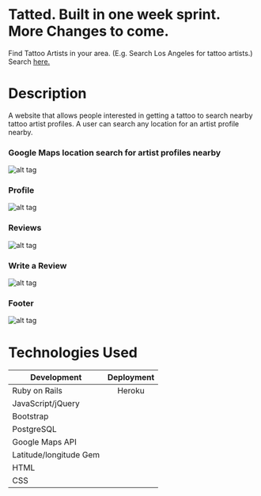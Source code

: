 # Tatted. Built in one week sprint. More Changes to come.
Find Tattoo Artists in your area. (E.g. Search Los Angeles for tattoo artists.)
Search [here.](https://dry-sierra-70053.herokuapp.com/ "Title")
# Description
A website that allows people interested in getting a tattoo to search nearby tattoo artist profiles. A user can search any location for an artist profile nearby.

### Google Maps location search for artist profiles nearby
![alt tag](http://i1181.photobucket.com/albums/x425/Chav3zzz/tat1_zpsslawdyzj.png "Google Maps location search")
### Profile
![alt tag](http://i1181.photobucket.com/albums/x425/Chav3zzz/tat2_zpstyd9rhr3.png "Profile")
### Reviews
![alt tag](http://i1181.photobucket.com/albums/x425/Chav3zzz/tat3_zpsqqzqru6j.png "Reviews")
### Write a Review
![alt tag](http://i1181.photobucket.com/albums/x425/Chav3zzz/tat4_zpslhk5sd8s.png "Write a Review")
### Footer
![alt tag](http://i1181.photobucket.com/albums/x425/Chav3zzz/tat5_zpspsutoumj.png "Footer")

# Technologies Used

| Development   | Deployment    |
| ------------- |:-------------:|
| Ruby on Rails | Heroku        |
| JavaScript/jQuery |           |
| Bootstrap     |               |
| PostgreSQL    |
| Google Maps API |
| Latitude/longitude Gem
| HTML          |               |
| CSS           |               |

